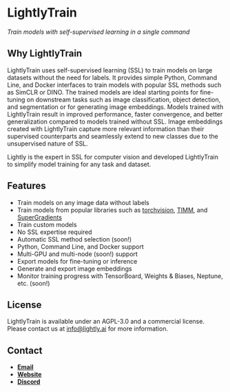 # LightlyTrain

*Train models with self-supervised learning in a single command*


## Why LightlyTrain

LightlyTrain uses self-supervised learning (SSL) to train models on large datasets
without the need for labels. It provides simple Python, Command Line, and Docker
interfaces to train models with popular SSL methods such as SimCLR or DINO. The trained
models are ideal starting points for fine-tuning on downstream tasks such as image 
classification, object detection, and segmentation or for generating image embeddings.
Models trained with LightlyTrain result in improved performance, faster convergence, and
better generalization compared to models trained without SSL. Image embeddings created
with LightlyTrain capture more relevant information than their supervised counterparts
and seamlessly extend to new classes due to the unsupervised nature of SSL.

Lightly is the expert in SSL for computer vision and developed LightlyTrain to simplify
model training for any task and dataset.


## Features

* Train models on any image data without labels
* Train models from popular libraries such as [torchvision](https://github.com/pytorch/vision), [TIMM](https://github.com/huggingface/pytorch-image-models), and [SuperGradients](https://github.com/Deci-AI/super-gradients)
* Train custom models
* No SSL expertise required
* Automatic SSL method selection (soon!)
* Python, Command Line, and Docker support
* Multi-GPU and multi-node (soon!) support
* Export models for fine-tuning or inference
* Generate and export image embeddings
* Monitor training progress with TensorBoard, Weights & Biases, Neptune, etc. (soon!)

## License

LightlyTrain is available under an AGPL-3.0 and a commercial license. Please contact us
at info@lightly.ai for more information.

## Contact

* [**Email**](info@lightly.ai)  
* [**Website**](https://www.lightly.ai/lightlytrain)  
* [**Discord**](https://discord.gg/xvNJW94)
